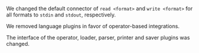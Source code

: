 We changed the default connector of `read <format>` and `write <format>` for
all formats to `stdin` and `stdout`, respectively.

We removed language plugins in favor of operator-based integrations.

The interface of the operator, loader, parser, printer and saver plugins was
changed.
